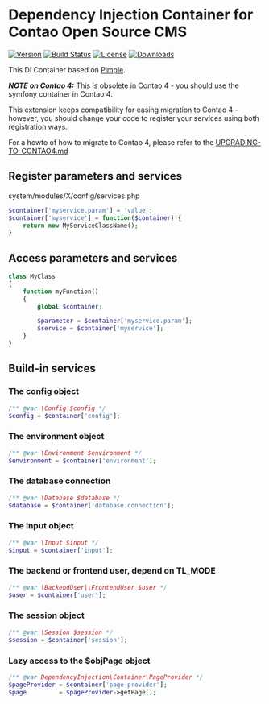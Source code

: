 Dependency Injection Container for Contao Open Source CMS
===============================================
[![Version](http://img.shields.io/packagist/v/contao-community-alliance/dependency-container.svg?style=flat-square)](https://packagist.org/packages/contao-community-alliance/dependency-container)
[![Build Status](https://github.com/contao-community-alliance/dependency-container/actions/workflows/diagnostics.yml/badge.svg)](https://github.com/contao-community-alliance/dependency-container/actions)
[![License](http://img.shields.io/packagist/l/contao-community-alliance/dependency-container.svg?style=flat-square)](http://spdx.org/licenses/LGPL-3.0+)
[![Downloads](http://img.shields.io/packagist/dt/contao-community-alliance/dependency-container.svg?style=flat-square)](https://packagist.org/packages/contao-community-alliance/dependency-container)


This DI Container based on [Pimple](http://pimple.sensiolabs.org).


***NOTE on Contao 4:*** This is obsolete in Contao 4 - you should use the symfony container in Contao 4.

This extension keeps compatibility for easing migration to Contao 4 - however, you should
change your code to register your services using both registration ways.

For a howto of how to migrate to Contao 4, please refer to the [UPGRADING-TO-CONTAO4.md](UPGRADING-TO-CONTAO4.md)

Register parameters and services
--------------------------------

system/modules/X/config/services.php
```php
$container['myservice.param'] = 'value';
$container['myservice'] = function($container) {
    return new MyServiceClassName();
}
```

Access parameters and services
------------------------------

```php
class MyClass
{
    function myFunction()
    {
        global $container;

        $parameter = $container['myservice.param'];
        $service = $container['myservice'];
    }
}
```

Build-in services
-----------------

### The config object

```php
/** @var \Config $config */
$config = $container['config'];
```

### The environment object

```php
/** @var \Environment $environment */
$environment = $container['environment'];
```

### The database connection

```php
/** @var \Database $database */
$database = $container['database.connection'];
```

### The input object

```php
/** @var \Input $input */
$input = $container['input'];
```

### The backend or frontend user, depend on TL_MODE

```php
/** @var \BackendUser|\FrontendUser $user */
$user = $container['user'];
```

### The session object

```php
/** @var \Session $session */
$session = $container['session'];
```

### Lazy access to the $objPage object

```php
/** @var DependencyInjection\Container\PageProvider */
$pageProvider = $container['page-provider'];
$page         = $pageProvider->getPage();
```
